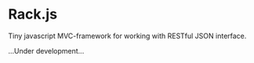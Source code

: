 # Rack.js

Tiny javascript MVC-framework for working with RESTful JSON interface.

...Under development...


